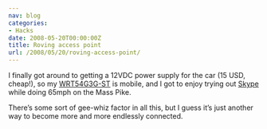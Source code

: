 ```yaml
---
nav: blog
categories:
- Hacks
date: 2008-05-20T00:00:00Z
title: Roving access point
url: /2008/05/20/roving-access-point/
---
```


I finally got around to getting a 12VDC power supply for the car (15 USD, cheap!), so my [WRT54G3G-ST][1] is mobile, and I got to enjoy trying out [Skype][2] while doing 65mph on the Mass Pike.

 [1]: http://www.linksys.com/servlet/Satellite?c=L_Product_C2&childpagename=US/Layout&pagename=Linksys/Common/VisitorWrapper&cid=1160093298732
 [2]: http://www.skype.com/

There’s some sort of gee-whiz factor in all this, but I guess it’s just another way to become more and more endlessly connected.

